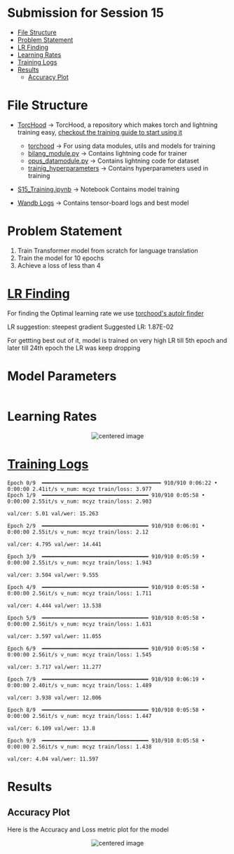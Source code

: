 # Submission for Session 15

- [File Structure](#File-Structure)
- [Problem Statement](#Problem-Statement)
- [LR Finding](#LR-Finding)
- [Learning Rates](#Learning-Rates)
- [Training Logs](#Training-Logs)
- [Results](#Results)
  * [Accuracy Plot](#Accuracy-Plot)

# File Structure

* [TorcHood](https://github.com/anantgupta129/TorcHood/tree/main) -> TorcHood, a repository which makes torch and lightning training easy, [checkout the training guide to start using it](https://github.com/anantgupta129/TorcHood/tree/main/docs)

  * [torchood](https://github.com/anantgupta129/TorcHood/tree/main/torchood) -> For using data modules, utils and models for training
  * [bilang_module.py](https://github.com/anantgupta129/TorcHood/blob/main/torchood/models/bilang_module.py) -> Contains lightning code for trainer
  * [opus_datamodule.py](https://github.com/anantgupta129/TorcHood/blob/main/torchood/data/opus_datamodule.py) -> Contains lightning code for dataset
  * [trainig_hyperparameters](https://github.com/anantgupta129/TorcHood/blob/main/torchood/configs/bilang_config.py) -> Contains hyperparameters used in training
* [S15_Training.ipynb](https://github.com/deepanshudashora/ERAV1/blob/master/session12/S12_Training.ipynb) -> Notebook Contains model training
* [Wandb Logs](https://github.com/deepanshudashora/ERAV1/tree/master/session12/tf_logs) -> Contains tensor-board logs and best model

# Problem Statement

1. Train Transformer model from scratch for language translation
2. Train the model for 10 epochs
3. Achieve a loss of less than 4

# [LR Finding](https://github.com/anantgupta129/TorcHood/tree/main/torchood/utils)

For finding the Optimal learning rate we use [torchood&#39;s autolr finder](https://github.com/anantgupta129/TorcHood/blob/main/torchood/utils/helper.py)

LR suggestion: steepest gradient
Suggested LR: 1.87E-02

For gettting best out of it, model is trained on very high LR till 5th epoch and later till 24th epoch the LR was keep dropping

# Model Parameters

``````

``````

# Learning Rates

<p align="center">
    <img src="images/lr_jumps.png" alt="centered image" />
</p>

# [Training Logs](https://github.com/deepanshudashora/ERAV1/blob/master/session12/csv_logs_training/lightning_logs/version_0/metrics.csv)

```
Epoch 0/9  ━━━━━━━━━━━━━━━━━━━━━━━━━━━━━━━━━━━━━━ 910/910 0:06:22 • 0:00:00 2.41it/s v_num: mcyz train/loss: 3.977 
Epoch 1/9  ━━━━━━━━━━━━━━━━━━━━━━━━━━━━━━━━━━ 910/910 0:05:58 • 0:00:00 2.55it/s v_num: mcyz train/loss: 2.903     
                                                                                 val/cer: 5.01 val/wer: 15.263     
                                                                                                     
Epoch 2/9  ━━━━━━━━━━━━━━━━━━━━━━━━━━━━━━━━━━ 910/910 0:06:01 • 0:00:00 2.55it/s v_num: mcyz train/loss: 2.12      
                                                                                 val/cer: 4.795 val/wer: 14.441    
                                                                                                     
Epoch 3/9  ━━━━━━━━━━━━━━━━━━━━━━━━━━━━━━━━━━ 910/910 0:05:59 • 0:00:00 2.55it/s v_num: mcyz train/loss: 1.943     
                                                                                 val/cer: 3.504 val/wer: 9.555     
                                                                                                     
Epoch 4/9  ━━━━━━━━━━━━━━━━━━━━━━━━━━━━━━━━━━ 910/910 0:05:58 • 0:00:00 2.56it/s v_num: mcyz train/loss: 1.711     
                                                                                 val/cer: 4.444 val/wer: 13.538    
                                                                                                     
Epoch 5/9  ━━━━━━━━━━━━━━━━━━━━━━━━━━━━━━━━━━ 910/910 0:05:58 • 0:00:00 2.56it/s v_num: mcyz train/loss: 1.631     
                                                                                 val/cer: 3.597 val/wer: 11.055    
                                                                                                     
Epoch 6/9  ━━━━━━━━━━━━━━━━━━━━━━━━━━━━━━━━━━ 910/910 0:05:58 • 0:00:00 2.56it/s v_num: mcyz train/loss: 1.545     
                                                                                 val/cer: 3.717 val/wer: 11.277    
                                                                                                     
Epoch 7/9  ━━━━━━━━━━━━━━━━━━━━━━━━━━━━━━━━━━ 910/910 0:06:19 • 0:00:00 2.40it/s v_num: mcyz train/loss: 1.489     
                                                                                 val/cer: 3.938 val/wer: 12.006    
                                                                                                     
Epoch 8/9  ━━━━━━━━━━━━━━━━━━━━━━━━━━━━━━━━━━ 910/910 0:05:58 • 0:00:00 2.56it/s v_num: mcyz train/loss: 1.447     
                                                                                 val/cer: 6.109 val/wer: 13.8      
                                                                                                     
Epoch 9/9  ━━━━━━━━━━━━━━━━━━━━━━━━━━━━━━━━━━ 910/910 0:05:58 • 0:00:00 2.56it/s v_num: mcyz train/loss: 1.438     
                                                                                 val/cer: 4.04 val/wer: 11.597

```

# Results

## Accuracy Plot

Here is the Accuracy and Loss metric plot for the model

<p align="center">
    <img src="images/accuracy_curve.png" alt="centered image" />
</p>
